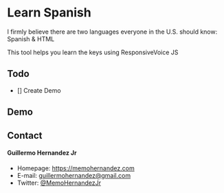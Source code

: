 Learn Spanish
======
I firmly believe there are two languages everyone in the U.S. should know:
Spanish & HTML

This tool helps you learn the keys using ResponsiveVoice JS

## Todo
- [] Create Demo

## Demo


## Contact
#### Guillermo Hernandez Jr
* Homepage: https://memohernandez.com
* E-mail: guillermohernandez@gmail.com
* Twitter: [@MemoHernandezJr](https://twitter.com/MemoHernandezJr "MemoHernandezJr on Twitter")
